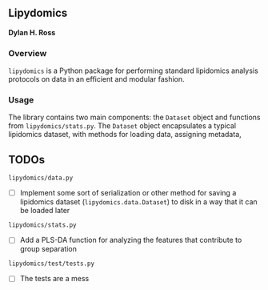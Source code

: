 ## Lipydomics 
__Dylan H. Ross__
  
  
### Overview
`lipydomics` is a Python package for performing standard lipidomics analysis protocols on data in an efficient and modular fashion. 
  
  
### Usage
The library contains two main components: the `Dataset` object and functions from `lipydomics/stats.py`. The `Dataset` object encapsulates a typical lipidomics dataset, with methods for loading data, assigning metadata, 
  
  
## TODOs
`lipydomics/data.py`
- [ ] Implement some sort of serialization or other method for saving a lipidomics dataset (`lipydomics.data.Dataset`) to disk in a way that it can be loaded later

`lipydomics/stats.py`
- [ ] Add a PLS-DA function for analyzing the features that contribute to group separation
  
`lipydomics/test/tests.py`
- [ ] The tests are a mess

